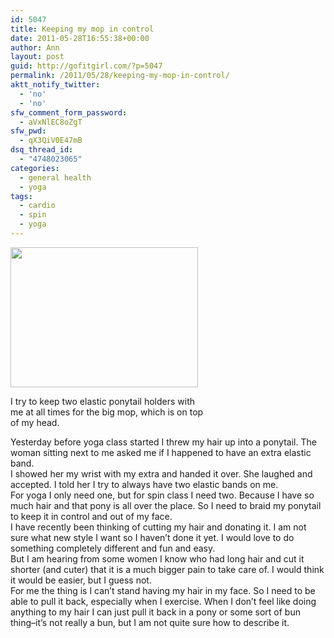 ```yaml
---
id: 5047
title: Keeping my mop in control
date: 2011-05-28T16:55:38+00:00
author: Ann
layout: post
guid: http://gofitgirl.com/?p=5047
permalink: /2011/05/28/keeping-my-mop-in-control/
aktt_notify_twitter:
  - 'no'
  - 'no'
sfw_comment_form_password:
  - aVxNlEC8oZgT
sfw_pwd:
  - qX3QiV0E47mB
dsq_thread_id:
  - "4748023065"
categories:
  - general health
  - yoga
tags:
  - cardio
  - spin
  - yoga
---
```

<div id="attachment_5054" style="width: 310px" class="wp-caption alignleft">
  <a href="http://gofitgirl.com/blog/wp-content/uploads/2011/05/elastic-bands2.jpg"><img class="size-medium wp-image-5054" title="elastic bands" src="http://gofitgirl.com/blog/wp-content/uploads/2011/05/elastic-bands2-300x224.jpg" alt="" width="300" height="224" /></a>
  
  <p class="wp-caption-text">
    I try to keep two elastic ponytail holders with me at all times for the big mop, which is on top of my head.
  </p>
</div>

  
Yesterday before yoga class started I threw my hair up into a ponytail. The woman sitting next to me asked me if I happened to have an extra elastic band.  
I showed her my wrist with my extra and handed it over. She laughed and accepted. I told her I try to always have two elastic bands on me.  
For yoga I only need one, but for spin class I need two. Because I have so much hair and that pony is all over the place. So I need to braid my ponytail to keep it in control and out of my face.  
I have recently been thinking of cutting my hair and donating it. I am not sure what new style I want so I haven&#8217;t done it yet. I would love to do something completely different and fun and easy.  
But I am hearing from some women I know who had long hair and cut it shorter (and cuter) that it is a much bigger pain to take care of. I would think it would be easier, but I guess not.  
For me the thing is I can&#8217;t stand having my hair in my face. So I need to be able to pull it back, especially when I exercise. When I don&#8217;t feel like doing anything to my hair I can just pull it back in a pony or some sort of bun thing&#8211;it&#8217;s not really a bun, but I am not quite sure how to describe it.